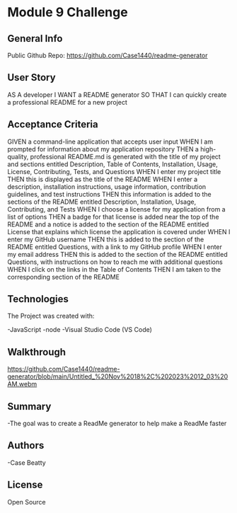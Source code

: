 # Module 9 Challenge

## General Info

Public Github Repo: https://github.com/Case1440/readme-generator

## User Story

AS A developer
I WANT a README generator
SO THAT I can quickly create a professional README for a new project


## Acceptance Criteria

GIVEN a command-line application that accepts user input
WHEN I am prompted for information about my application repository
THEN a high-quality, professional README.md is generated with the title of my project and sections entitled Description, Table of Contents, Installation, Usage, License, Contributing, Tests, and Questions
WHEN I enter my project title
THEN this is displayed as the title of the README
WHEN I enter a description, installation instructions, usage information, contribution guidelines, and test instructions
THEN this information is added to the sections of the README entitled Description, Installation, Usage, Contributing, and Tests
WHEN I choose a license for my application from a list of options
THEN a badge for that license is added near the top of the README and a notice is added to the section of the README entitled License that explains which license the application is covered under
WHEN I enter my GitHub username
THEN this is added to the section of the README entitled Questions, with a link to my GitHub profile
WHEN I enter my email address
THEN this is added to the section of the README entitled Questions, with instructions on how to reach me with additional questions
WHEN I click on the links in the Table of Contents
THEN I am taken to the corresponding section of the README


## Technologies

The Project was created with:

-JavaScript
-node
-Visual Studio Code (VS Code)

## Walkthrough

https://github.com/Case1440/readme-generator/blob/main/Untitled_%20Nov%2018%2C%202023%2012_03%20AM.webm

## Summary

-The goal was to create a ReadMe generator to help make a ReadMe faster

## Authors

-Case Beatty

## License

Open Source
